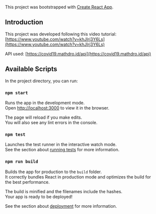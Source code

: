 This project was bootstrapped with [Create React App](https://github.com/facebook/create-react-app).

## Introduction

This project was developed following this video tutorial:
[https://www.youtube.com/watch?v=khJlrj3Y6Ls](https://www.youtube.com/watch?v=khJlrj3Y6Ls)

API used: [https://covid19.mathdro.id/api](https://covid19.mathdro.id/api)

## Available Scripts

In the project directory, you can run:

### `npm start`

Runs the app in the development mode.<br />
Open [http://localhost:3000](http://localhost:3000) to view it in the browser.

The page will reload if you make edits.<br />
You will also see any lint errors in the console.

### `npm test`

Launches the test runner in the interactive watch mode.<br />
See the section about [running tests](https://facebook.github.io/create-react-app/docs/running-tests) for more information.

### `npm run build`

Builds the app for production to the `build` folder.<br />
It correctly bundles React in production mode and optimizes the build for the best performance.

The build is minified and the filenames include the hashes.<br />
Your app is ready to be deployed!

See the section about [deployment](https://facebook.github.io/create-react-app/docs/deployment) for more information.

